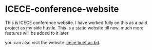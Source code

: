 # ICECE-conference-website
 This is ICECE conference website. I have worked fully on this as a paid project as my side hustle. This is a static website till now. much more features will be added to it later

you can also visit the website [icece.buet.ac.bd](https://icece.buet.ac.bd/).
